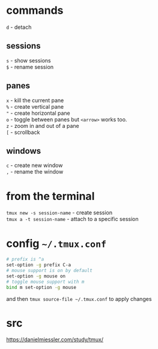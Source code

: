 # commands
`d` - detach 
## sessions
`s` - show sessions  
`$` - rename session  
## panes
`x` - kill the current pane  
`%` - create vertical pane  
`"` - create horizontal pane  
`o` - toggle between panes but `<arrow>` works too.  
`z` - zoom in and out of a pane  
`[` - scrollback  
## windows
`c` - create new window  
`,` - rename the window  
# from the terminal
`tmux new -s session-name` - create session   
`tmux a -t session-name` - attach to a specific session   

# config `~/.tmux.conf`
```bash
# prefix is ^a
set-option -g prefix C-a
# mouse support is on by default
set-option -g mouse on
# toggle mouse support with m
bind m set-option -g mouse
```
and then `tmux source-file ~/.tmux.conf` to apply changes

# src
https://danielmiessler.com/study/tmux/
